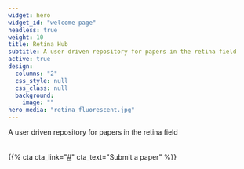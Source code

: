 ```yaml
---
widget: hero
widget_id: "welcome page"
headless: true
weight: 10
title: Retina Hub
subtitle: A user driven repository for papers in the retina field
active: true
design:
  columns: "2"
  css_style: null
  css_class: null
  background:
    image: ""
hero_media: "retina_fluorescent.jpg"
---
```

A user driven repository for papers in the retina field
<br>
<br>
<br>
{{% cta cta_link="[#](https://forms.gle/yqdzLVN5b6n5TtBw5)" cta_text="Submit a paper" %}}


